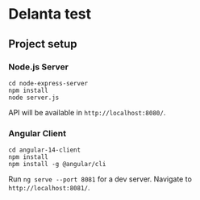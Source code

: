 # Delanta test

## Project setup

### Node.js Server
```
cd node-express-server
npm install
node server.js
```
API will be available in `http://localhost:8080/`.

### Angular Client
```
cd angular-14-client
npm install
npm install -g @angular/cli
```
Run `ng serve --port 8081` for a dev server. 
Navigate to `http://localhost:8081/`.
